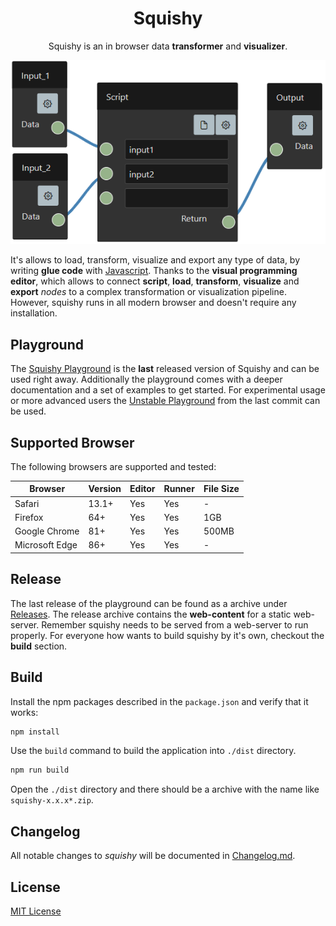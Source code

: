 <h1 align="center">Squishy</h1>

<p align="center">
    Squishy is an in browser data <b>transformer</b> and <b>visualizer</b>. 
</p>
<p align="center">
    <img alt="Squishy" src="https://raw.githubusercontent.com/dayaftereh/squishy/master/src/assets/documentation/png/squishy-editor.png">
</p>

It's allows to load, transform, visualize and export any type of data, by writing **glue code** with [Javascript](https://en.wikipedia.org/wiki/JavaScript).
Thanks to the **visual programming editor**, which allows to connect **script**, **load**, **transform**, **visualize** and **export** *nodes* to a complex transformation or visualization pipeline.
However, squishy runs in all modern browser and doesn't require any installation.

## Playground

The [Squishy Playground](https://dayaftereh.github.io/squishy) is the **last** released version of Squishy and can be used right away.
Additionally the playground comes with a deeper documentation and a set of examples to get started.
For experimental usage or more advanced users the [Unstable Playground](https://dayaftereh.github.io/squishy/latest) from the last commit can be used.

## Supported Browser

The following browsers are supported and tested:

| Browser        | Version |  Editor | Runner | File Size |
|----------------|---------|---------|--------|-----------|
| Safari         | 13.1+   | Yes     | Yes    | -         |
| Firefox        | 64+     | Yes     | Yes    | 1GB       |
| Google Chrome  | 81+     | Yes     | Yes    | 500MB     |
| Microsoft Edge | 86+     | Yes     | Yes    | -         |

## Release

The last release of the playground can be found as a archive under [Releases](https://github.com/dayaftereh/squishy/releases).
The release archive contains the **web-content** for a static web-server.
Remember squishy needs to be served from a web-server to run properly.
For everyone how wants to build squishy by it's own, checkout the **build** section.

## Build

Install the npm packages described in the `package.json` and verify that it works:

```bash
npm install
```

Use the `build` command to build the application into `./dist` directory.

```bash
npm run build
```

Open the `./dist` directory and there should be a archive with the name like `squishy-x.x.x*.zip`.

## Changelog

All notable changes to *squishy* will be documented in [Changelog.md](https://github.com/dayaftereh/squishy/blob/master/CHANGELOG.md).

## License

[MIT License](https://github.com/dayaftereh/squishy/blob/master/LICENSE)

